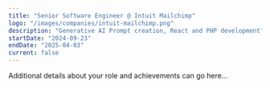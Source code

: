 ```yaml
---
title: "Senior Software Engineer @ Intuit Mailchimp"
logo: "/images/companies/intuit-mailchimp.png"
description: "Generative AI Prompt creation, React and PHP development"
startDate: "2024-09-23"
endDate: "2025-04-03"
current: false
---
```


Additional details about your role and achievements can go here... 